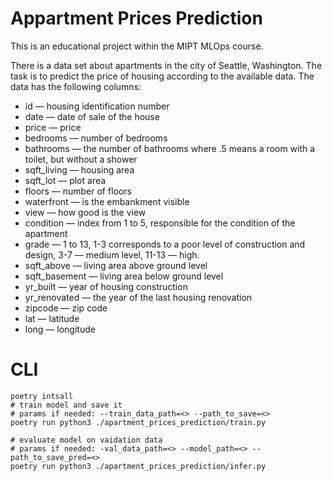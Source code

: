 # Appartment Prices Prediction

This is an educational project within the MIPT MLOps course.

There is a data set about apartments in the city of Seattle, Washington. The task is to predict the price of housing according to the available data.
The data has the following columns:
* id — housing identification number
* date — date of sale of the house
* price — price
* bedrooms — number of bedrooms
* bathrooms — the number of bathrooms where .5 means a room with a toilet, but without a shower
* sqft_living — housing area
* sqft_lot — plot area
* floors — number of floors
* waterfront — is the embankment visible
* view — how good is the view
* condition — index from 1 to 5, responsible for the condition of the apartment
* grade — 1 to 13, 1-3 corresponds to a poor level of construction and design, 3-7 — medium level, 11-13 — high.
* sqft_above — living area above ground level
* sqft_basement — living area below ground level
* yr_built — year of housing construction
* yr_renovated — the year of the last housing renovation
* zipcode — zip code
* lat — latitude
* long — longitude

# CLI

```
poetry intsall
# train model and save it
# params if needed: --train_data_path=<> --path_to_save=<>
poetry run python3 ./apartment_prices_prediction/train.py

# evaluate model on vaidation data
# params if needed: -val_data_path=<> --model_path=<> --path_to_save_pred=<>
poetry run python3 ./apartment_prices_prediction/infer.py 
```
